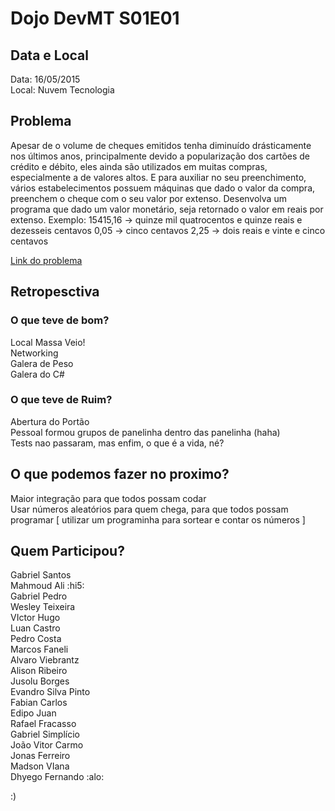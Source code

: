 # Dojo DevMT S01E01

## Data e Local
Data: 16/05/2015  
Local: Nuvem Tecnologia  

## Problema
Apesar de o volume de cheques emitidos tenha diminuído drásticamente nos últimos anos,
principalmente devido a popularização dos cartões de crédito e débito, eles ainda são
utilizados em muitas compras, especialmente a de valores altos. E para auxiliar no seu
preenchimento, vários estabelecimentos possuem máquinas que dado o valor da compra,
preenchem o cheque com o seu valor por extenso.
Desenvolva um programa que dado um valor monetário, seja retornado o valor em reais
por extenso.
Exemplo:
15415,16 -> quinze mil quatrocentos e quinze reais e dezesseis centavos
0,05 -> cinco centavos
2,25 -> dois reais e vinte e cinco centavos

[Link do problema](http://dojopuzzles.com/problemas/exibe/cheque-por-extenso/)


## Retropesctiva
### O que teve de bom?
Local Massa Veio!  
Networking  
Galera de Peso  
Galera do C#

### O que teve de Ruim?
Abertura do Portão	  
Pessoal formou grupos de panelinha dentro das panelinha (haha)  
Tests nao passaram, mas enfim, o que é a vida, né?  


## O que podemos fazer no proximo?
Maior integração para que todos possam codar  
Usar números aleatórios para quem chega, para que todos possam programar [ utilizar um programinha para sortear e contar os números ]

## Quem Participou?
Gabriel Santos  
Mahmoud Ali :hi5:  
Gabriel Pedro  
Wesley Teixeira  
VIctor Hugo  
Luan Castro  
Pedro Costa  
Marcos Faneli  
Alvaro Viebrantz  
Alison Ribeiro  
Jusolu Borges  
Evandro Silva Pinto  
Fabian Carlos  
Edipo Juan  
Rafael Fracasso  
Gabriel Simplício  
João Vitor Carmo  
Jonas Ferreiro  
Madson VIana  
Dhyego Fernando :alo:  

:)
